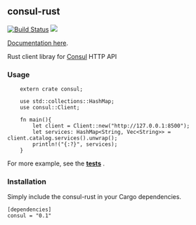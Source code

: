 ## consul-rust 

[![Build Status](https://travis-ci.org/stusmall/consul-rust.svg)](https://travis-ci.org/stusmall/consul-rust.svg)
[![](https://img.shields.io/crates/v/consul.svg)](https://crates.io/crates/consul)

[Documentation here](https://docs.rs/consul/).

Rust client libray for [Consul](http://consul.io/) HTTP API

### Usage

```
    extern crate consul;

    use std::collections::HashMap;
    use consul::Client;

    fn main(){
        let client = Client::new("http://127.0.0.1:8500");
        let services: HashMap<String, Vec<String>> = client.catalog.services().unwrap();
        println!("{:?}", services);
    }
```


For more example, see the **[tests](https://github.com/stusmall/consul-rust/blob/master/tests/example.rs)** .

### Installation

Simply include the consul-rust in your Cargo dependencies.

```
[dependencies]
consul = "0.1"
```
